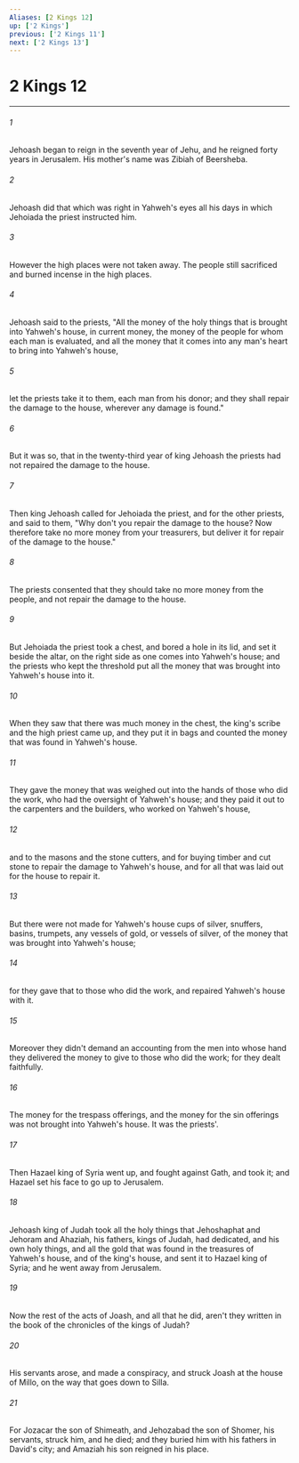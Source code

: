 ```yaml
---
Aliases: [2 Kings 12]
up: ['2 Kings']
previous: ['2 Kings 11']
next: ['2 Kings 13']
---
```

# 2 Kings 12
***





###### 1 

Jehoash began to reign in the seventh year of Jehu, and he reigned forty years in Jerusalem. His mother's name was Zibiah of Beersheba. 



###### 2 

Jehoash did that which was right in Yahweh's eyes all his days in which Jehoiada the priest instructed him. 



###### 3 

However the high places were not taken away. The people still sacrificed and burned incense in the high places. 



###### 4 

Jehoash said to the priests, "All the money of the holy things that is brought into Yahweh's house, in current money, the money of the people for whom each man is evaluated, and all the money that it comes into any man's heart to bring into Yahweh's house, 



###### 5 

let the priests take it to them, each man from his donor; and they shall repair the damage to the house, wherever any damage is found." 



###### 6 

But it was so, that in the twenty-third year of king Jehoash the priests had not repaired the damage to the house. 



###### 7 

Then king Jehoash called for Jehoiada the priest, and for the other priests, and said to them, "Why don't you repair the damage to the house? Now therefore take no more money from your treasurers, but deliver it for repair of the damage to the house." 



###### 8 

The priests consented that they should take no more money from the people, and not repair the damage to the house. 



###### 9 

But Jehoiada the priest took a chest, and bored a hole in its lid, and set it beside the altar, on the right side as one comes into Yahweh's house; and the priests who kept the threshold put all the money that was brought into Yahweh's house into it. 



###### 10 

When they saw that there was much money in the chest, the king's scribe and the high priest came up, and they put it in bags and counted the money that was found in Yahweh's house. 



###### 11 

They gave the money that was weighed out into the hands of those who did the work, who had the oversight of Yahweh's house; and they paid it out to the carpenters and the builders, who worked on Yahweh's house, 



###### 12 

and to the masons and the stone cutters, and for buying timber and cut stone to repair the damage to Yahweh's house, and for all that was laid out for the house to repair it. 



###### 13 

But there were not made for Yahweh's house cups of silver, snuffers, basins, trumpets, any vessels of gold, or vessels of silver, of the money that was brought into Yahweh's house; 



###### 14 

for they gave that to those who did the work, and repaired Yahweh's house with it. 



###### 15 

Moreover they didn't demand an accounting from the men into whose hand they delivered the money to give to those who did the work; for they dealt faithfully. 



###### 16 

The money for the trespass offerings, and the money for the sin offerings was not brought into Yahweh's house. It was the priests'. 



###### 17 

Then Hazael king of Syria went up, and fought against Gath, and took it; and Hazael set his face to go up to Jerusalem. 



###### 18 

Jehoash king of Judah took all the holy things that Jehoshaphat and Jehoram and Ahaziah, his fathers, kings of Judah, had dedicated, and his own holy things, and all the gold that was found in the treasures of Yahweh's house, and of the king's house, and sent it to Hazael king of Syria; and he went away from Jerusalem. 



###### 19 

Now the rest of the acts of Joash, and all that he did, aren't they written in the book of the chronicles of the kings of Judah? 



###### 20 

His servants arose, and made a conspiracy, and struck Joash at the house of Millo, on the way that goes down to Silla. 



###### 21 

For Jozacar the son of Shimeath, and Jehozabad the son of Shomer, his servants, struck him, and he died; and they buried him with his fathers in David's city; and Amaziah his son reigned in his place.
